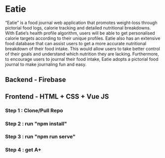 # Eatie

“Eatie” is a food journal web application that promotes weight-loss through pictorial food logs, calorie tracking and detailed nutritional breakdowns. With Eatie’s health profile algorithm, users will be able to get personalised calorie targets according to their unique profiles. Eatie also has an extensive food database that can assist users to get a more accurate nutritional breakdown of their food intake. This would allow users to take better control of their goals and understand which nutrition they are lacking. Furthermore, to encourage users to journal their food intake, Eatie adopts a pictorial food journal to make journaling fun and easy.

## Backend - Firebase

## Frontend - HTML + CSS + Vue JS

### Step 1 : Clone/Pull Repo

### Step 2 : run "npm install"

### Step 3 : run "npm run serve"

### Step 4 : get A+
